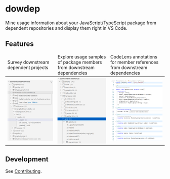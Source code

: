 # dowdep

Mine usage information about your JavaScript/TypeScript package from dependent repositories and display them right in VS Code.

## Features

<table>
	<thead>
		<tr>
			<td>Survey downstream dependent projects</td>
			<td>Explore usage samples of package members from downstream dependencies</td>
			<td>CodeLens annotations for member references from downstream dependencies</td>
		</tr>
	</thead>
	<tbody>
		<tr>
			<td><a href="./images/dependencies.png"><img alt="dependency view" src="./images/dependencies.png" /></a></td>
			<td><a href="./images/references.png"><img alt="references view" src="./images/references.png" /></a></td>
			<td><a href="./images/codelens.png"><img alt="CodeLens" src="./images/codelens.png" /></a></td>
		</tr>
	</tbody>
</table>

## Development

See [Contributing](CONTRIBUTING.md).

